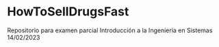 # HowToSellDrugsFast
Repositorio para examen parcial Introducción a la Ingeniería en Sistemas 14/02/2023
